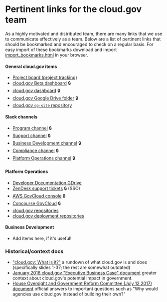 # Pertinent links for the cloud.gov team

As a highly motivated and distributed team, there are many links that we use to
communicate effectively as a team. Below are a list of pertinent links that
should be bookmarked and encouraged to check on a regular basis.
For easy import of these bookmarks download and import [import_bookmarks.html](./import_bookmarks.html) in your browser. 

#### General cloud.gov items

- [Project board (project tracking)](https://github.com/orgs/cloud-gov/projects/2)
- [cloud.gov Beta dashboard](https://dashboard-beta.fr.cloud.gov/) :lock:
- [cloud.gov dashboard](https://dashboard.fr.cloud.gov/) :lock:
- [cloud.gov Google Drive folder][cg-drive-folder] :lock:
- [cloud.gov `cg-site` repository](https://github.com/cloud-gov/cg-site/)

#### Slack channels
- [Program channel][slack-program] :lock:
- [Support channel][slack-support] :lock:
- [Business Development channel][slack-business] :lock:
- [Compliance channel][slack-compliance] :lock:
- [Platform Operations channel][slack-platform] :lock:

#### Platform Operations

- [Developer Documentation GDrive](https://drive.google.com/drive/folders/1-JuCl9WmxjOMPNCUI49srHHuEtkA4BoE)
- [ZenDesk support tickets](https://cloud-gov.zendesk.com/agent/dashboard) :lock: (SSO)
- [AWS GovCloud console][aws-fr-console] :lock:
- [Concourse GovCloud](https://ci.fr.cloud.gov/) :lock:
- [cloud.gov repositories][github-cloud-gov-cg]
- [cloud.gov deployment repositories][github-cloud-gov-cg-deploy]

#### Business Development

- Add items here, if it's useful!

[slack-business]: https://gsa-tts.slack.com/channels/cg-business
[slack-compliance]: https://gsa-tts.slack.com/channels/cg-compliance
[slack-platform]: https://gsa-tts.slack.com/channels/cg-platform
[slack-program]: https://gsa-tts.slack.com/channels/cg-program
[slack-support]: https://gsa-tts.slack.com/channels/cg-support

[aws-fr-console]: https://signin.amazonaws-us-gov.com/?region=us-gov-west-1

[cg-dashboard]: https://dashboard.fr.cloud.gov/
[cg-drive-folder]: https://drive.google.com/drive/folders/0Bx6EvBXVDWwheUtVckVnOE1pRzA

[github-cloud-gov-cg]: https://github.com/search?utf8=✓&q=org%3Acloud-gov+cg-&type=Repositories&ref=searchresults
[github-cloud-gov-cg-deploy]: https://github.com/search?utf8=✓&q=org%3Acloud-gov+cg-deploy-&type=Repositories&ref=searchresults

### Historical/context docs

- ["cloud.gov: What is it?"](https://docs.google.com/presentation/d/1nCcti3dXG9TVGW3OqaWtnf96oXX8U8SBTM_WePFO_dg/edit#slide=id.p) a rundown of what cloud.gov is and does (specifically slides 1-37; the rest are somewhat outdated)
- [January 2016 cloud.gov "Executive Business Case" document](https://docs.google.com/document/d/138OcG0Lt6gr9J0wM0TzzPNyTROmYAwfLIDujtweiwGw/edit#) greater context about cloud.gov's potential impact in government.
- [House Oversight and Government Reform Committee (July 12 2017) document](https://docs.google.com/document/d/1kDJdaPw7DSBPSa-XH-YsQpJVOmRKSK8sAghNhPFpegE/edit) official answers to important questions such as "Why would agencies use cloud.gov instead of building their own?"

